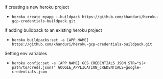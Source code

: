
If creating a new heroku project

 - `heroku create myapp --buildpack https://github.com/khanduri/heroku-gcp-credentials-buildpack.git`

If adding buildpack to an existing heroku project

 - `heroku buildpacks:set -a [APP_NAME] https://github.com/khanduri/heroku-gcp-credentials-buildpack.git`

Setting env variables

 - `heroku config:set -a [APP_NAME] GCS_CREDENTIALS_JSON_STR="$(< path/to/creds.json)" GOOGLE_APPLICATION_CREDENTIALS=google-credentials.json`
